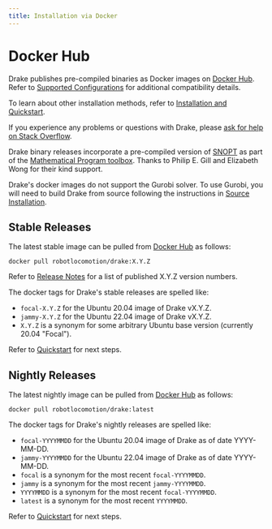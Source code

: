 ```yaml
---
title: Installation via Docker
---
```


# Docker Hub

Drake publishes pre-compiled binaries as Docker images on
[Docker Hub](https://hub.docker.com/r/robotlocomotion/drake). Refer to
[Supported Configurations](/installation.html#supported-configurations)
for additional compatibility details.

To learn about other installation methods, refer to
[Installation and Quickstart](/installation.html).

If you experience any problems or questions with Drake, please
[ask for help on Stack Overflow](/getting_help.html#asking-your-question).

Drake binary releases incorporate a pre-compiled version of
[SNOPT](https://ccom.ucsd.edu/~optimizers/solvers/snopt/) as part of the
[Mathematical Program toolbox](https://drake.mit.edu/doxygen_cxx/group__solvers.html).
Thanks to Philip E. Gill and Elizabeth Wong for their kind support.

Drake's docker images do not support the Gurobi solver. To use
Gurobi, you will need to build Drake from source following the instructions
in [Source Installation](/from_source.html).

## Stable Releases

The latest stable image can be pulled from
[Docker Hub](https://hub.docker.com/r/robotlocomotion/drake)
as follows:

```
docker pull robotlocomotion/drake:X.Y.Z
```

Refer to [Release Notes](/release_notes/release_notes.html) for a list of
published X.Y.Z version numbers.

The docker tags for Drake's stable releases are spelled like:

* ``focal-X.Y.Z`` for the Ubuntu 20.04 image of Drake vX.Y.Z.
* ``jammy-X.Y.Z`` for the Ubuntu 22.04 image of Drake vX.Y.Z.
* ``X.Y.Z`` is a synonym for some arbitrary Ubuntu base version
  (currently 20.04 "Focal").

Refer to [Quickstart](/installation.html#quickstart) for next steps.

## Nightly Releases

The latest nightly image can be pulled from
[Docker Hub](https://hub.docker.com/r/robotlocomotion/drake)
as follows:

```
docker pull robotlocomotion/drake:latest
```

The docker tags for Drake's nightly releases are spelled like:

* ``focal-YYYYMMDD`` for the Ubuntu 20.04 image of Drake as of date YYYY-MM-DD.
* ``jammy-YYYYMMDD`` for the Ubuntu 22.04 image of Drake as of date YYYY-MM-DD.
* ``focal`` is a synonym for the most recent ``focal-YYYYMMDD``.
* ``jammy`` is a synonym for the most recent ``jammy-YYYYMMDD``.
* ``YYYYMMDD`` is a synonym for the most recent ``focal-YYYYMMDD``.
* ``latest`` is a synonym for the most recent ``YYYYMMDD``.

Refer to [Quickstart](/installation.html#quickstart) for next steps.
